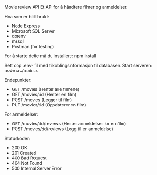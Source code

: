 Movie review API
Et API for å håndtere filmer og anmeldelser.

Hva som er blitt brukt:
 - Node Express
 - Microsoft SQL Server
 - dotenv
 - mssql
 - Postman (for testing)

For å starte dette må du installere:
npm install

Sett opp .env- fil med tilkoblingsinformasjon til databasen.
Start serveren:
node src/main.js

Endepunkter:
 - GET /movies (Henter alle filmene)
 - GET /movies/:id (Henter en film)
 - POST /movies (Legger til film)
 - PUT /movies/:id (Oppdaterer en film)

For anmeldelser:
 - GET /movies/:id/reviews (Henter anmeldelser for en film)
 - POST /movies/:id/reviews (Legg til en anmeldelse)

Statuskoder:
 - 200 OK
 - 201 Created
 - 400 Bad Request
 - 404 Not Found
 - 500 Internal Server Error
